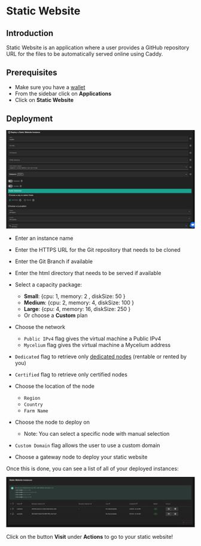 <h1> Static Website </h1>

## Introduction

Static Website is an application where a user provides a GitHub repository URL for the files to be automatically served online using Caddy.

## Prerequisites

- Make sure you have a [wallet](../wallet_connector.md)
- From the sidebar click on **Applications**
- Click on **Static Website**

## Deployment

![ ](./img/staticwebsite.png)

- Enter an instance name

- Enter the HTTPS URL for the Git repository that needs to be cloned

- Enter the Git Branch if available

- Enter the html directory that needs to be served if available

- Select a capacity package:

  - **Small**: {cpu: 1, memory: 2 , diskSize: 50 }
  - **Medium**: {cpu: 2, memory: 4, diskSize: 100 }
  - **Large**: {cpu: 4, memory: 16, diskSize: 250 }
  - Or choose a **Custom** plan
- Choose the network
   - `Public IPv4` flag gives the virtual machine a Public IPv4
   - `Mycelium` flag gives the virtual machine a Mycelium address
- `Dedicated` flag to retrieve only [dedicated nodes](../deploy/node_finder.md#dedicated-nodes) (rentable or rented by you)
- `Certified` flag to retrieve only certified nodes
- Choose the location of the node
  - `Region`
  - `Country`
  - `Farm Name`
- Choose the node to deploy on
  - Note: You can select a specific node with manual selection
- `Custom Domain` flag allows the user to use a custom domain
- Choose a gateway node to deploy your static website

Once this is done, you can see a list of all of your deployed instances:

![ ](./img/staticwebsite_list.png)

Click on the button **Visit** under **Actions** to go to your static website!
